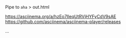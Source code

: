 Pipe to `aha` > out.html  

https://asciinema.org/a/hzEo7IleqUtRVjHYFyCdV9sAE
https://github.com/asciinema/asciinema-player/releases
<html>
<head>
  <link rel="stylesheet" type="text/css" href="/asciinema-player.css" />
</head>
<body>
  <asciinema-player src="/455653.cast" cols="126" rows="69"></asciinema-player>
  ...
  <script src="/asciinema-player.js"></script>
</body>
</html>
